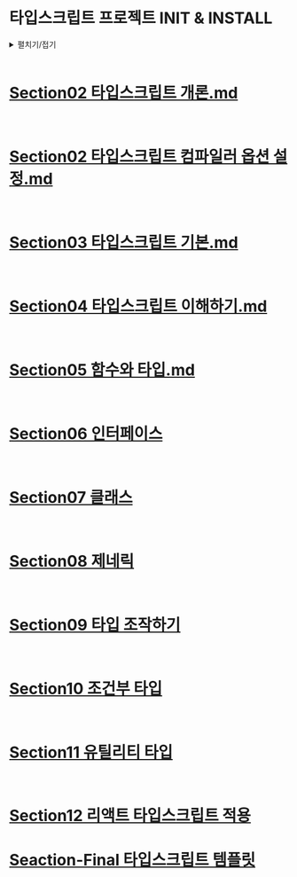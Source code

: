 # 타입스크립트 프로젝트 INIT & INSTALL
<details>
<summary>펼치기/접기</summary>

<br>

## 순서
1. NodeJS 프로젝트(패키지) 초기화
2. ts-node 설치
3. 타입스크립트 Compiler 설치
4. 설치 확인
5. .ts 확장자 파일 컴파일
<br>

## 1. NodeJS 프로젝트(패키지) 초기화

section01 이름의 디렉토리를 생성하고 커맨드라인을 통해 새로 생성한 디렉토리로 이동한다.

```bash
npm init
```

모든 옵션을 default로 Enter만 입력하여 넘어간다.  

package.json확인  
(폴더 명으로 프로젝트 이름이 설정된다.)


### 최초 디렉토리 구조
📂onebite-typescript   
┠ 📂 section01  
┃ ┖ 📄package.json  
<br>

## 2. types/node 설치

node.js가 제공하는 내장 기능들에 대한 타입 정보를 갖고 있는 패키지(라이브러리)이다.
예를들어 console.d.ts라는 파일 등 node.js에서 제공하는 기능들에 대한 타입을 미리 정의되어 있는걸 볼 수 있다.
types/node를 설치하지 않으면 타입스크립트가 우리가 작성한 코드를 컴파일하는 과정에서 node.js의 기본 기능인 console.log 같은 기능을 사용할 때 타입을 알으들을 수 없기 때문에 반드시 설치해줘야 한다.

```bash
npm install @types/node
```

package.json의 dependency와 node_modules 디렉토리 생성확인

### 최종 디렉토리 구조
📂onebite-typescript   
┠ 📂 section01  
┃ ┠ 📂 node_modules  
┃ ┠ 📄package-lock.json  
┃ ┖ 📄package.json  


## 3. 타입스크립트 Compiler 설치

타입스크립트는 타입스크립트 컴파일러를 통해 자바스크립트 코드로 변환된 다음 자바스크립트 코드를 Node나 브라우저로 실행시키는 방식으로 동작한다.

이를 위해 타입스크립트 컴파일러를 설치한다.

타입스크립트 컴파일러도 ts-node처럼  Node.js 패키지로 공급이 되고 있다.

```bash
npm install typescript -g
```

위와 같이 로컬 글로벌로 설치한다.

맥 사용자의 경우 관리자 권한을 의미하는 sudo 키워드를 붙혀야 한다.

```bash
sudo npm install typescript -g
```

이때 맥 사용자의 경우 패스워드가 나오게 된다.

만약 윈도우 사용자임에도 권한 오류가 난다면 명령 프롬프트를 관리자 권한으로 연 뒤 명령어를 입력해 주면 된다.
<br>

## 4. 설치 확인

```bash
tsc -v
```
<br>

## 5. tsc를 이용한 .ts 확장자 파일 컴파일

### 컴파일 시나리오

- src/index.ts
  ```ts
  console.log("Hello TypeScript")
  const a: number = 1;
  ```

- 컴파일 진행
  ```bash
  tsc src/index.ts
  ```

- src/index.js
  ```ts
  console.log("Hello TypeScript")
  var a = 1;
  ```

### 최종 디렉토리 구조
📂onebite-typescript   
┠ 📂 section01  
┃ ┠ 📂 node_modules  
┃ ┠ 📂 src  
┃ ┃ ┠ 📄index.js  
┃ ┃ ┖ 📄index.ts  
┃ ┠ 📄package-lock.json  
┃ ┖ 📄package.json  

<br>

### node를 통한 js 실행
  ```bash
  node src/index.js
  ```

#### 터미널 출력내용 확인
  ```bash
  Hello TypeScript
  ```
<br>

## 6. ts-node를 활용하여 컴파일 및 실행 

개발 중일 때는 파일에 계속해서 코드를 수정하고 확인하는 과정을 거치기 때문에 매번 컴파일과 실행 명령을 따로 실행시키면 굉장히 번거롭다.  

이럴때 이용하면 좋은 라이브러리로 ts-node가 있다.  
nodejs의 패키지로 공급되고 있어서 아래와 같이 설치하여 사용한다.

```bash
npm install ts-node -g
```

위와 같이 로컬 글로벌로 설치한다.

맥 사용자의 경우 관리자 권한을 의미하는 sudo 키워드를 붙힌다.

```bash
sudo npm install ts-node -g
```

ts-node는 이름에서 보면 알 수 있듯 타입스크립트 컴파일러와 nodejs가 함께 구성되어 있는것이다.

타입스크립트 파일을 한번에 컴파일부터 실행 까지 할 수 있다.

### 컴파일 시나리오

- src/index.js 파일 제거

- ts-node를 통한 컴파일 진행
  ```bash
  ts-node src/index.ts
  ```

- src/index.js 확인
  ```ts
  console.log("Hello TypeScript")
  var a = 1;
  ```

- 터미널 출력내용 확인
  ```bash
  Hello TypeScript
  ```
<br>

## 7. tsx (ts-node가 동작하지 않을 때)
23년 10월 Node.js의 LTS(장기 지원 버전)가 20대로 업데이트 되며 ts-node가 정상적으로 동작하지 않는다.  
이 경우 ts-node 대신 아래 링크에서 소개하는 tsx를 사용한다.  
https://ts.winterlood.com/6c9bf87f-6a8f-4e96-95b4-5e12d9f82165#c8a5f8ebaa7d4692a90e3d743bb21dea

사용 방법은 동일하니 설치만 진행하면 되고, 설치 이후에는 명령어에서 ts-node를 `tsx`로 대체해 주면 된다.

- tsx를 통한 컴파일 진행
  ```bash
  tsX src/index.ts
  ```

</details>
<br>

# [Section02 타입스크립트 개론.md](section01%2FSection02%20%ED%83%80%EC%9E%85%EC%8A%A4%ED%81%AC%EB%A6%BD%ED%8A%B8%20%EA%B0%9C%EB%A1%A0.md)
<br>

# [Section02 타입스크립트 컴파일러 옵션 설정.md](section01%2FSection02%20%ED%83%80%EC%9E%85%EC%8A%A4%ED%81%AC%EB%A6%BD%ED%8A%B8%20%EC%BB%B4%ED%8C%8C%EC%9D%BC%EB%9F%AC%20%EC%98%B5%EC%85%98%20%EC%84%A4%EC%A0%95.md)
<br>

# [Section03 타입스크립트 기본.md](section02%2FSection03%20%ED%83%80%EC%9E%85%EC%8A%A4%ED%81%AC%EB%A6%BD%ED%8A%B8%20%EA%B8%B0%EB%B3%B8.md)
<br>

# [Section04 타입스크립트 이해하기.md](section03%2FSection04%20%ED%83%80%EC%9E%85%EC%8A%A4%ED%81%AC%EB%A6%BD%ED%8A%B8%20%EC%9D%B4%ED%95%B4%ED%95%98%EA%B8%B0.md)
<br>

# [Section05 함수와 타입.md](<section04/Section05 함수와 타입.md>)
<br>

# [Section06 인터페이스](<section05/Section06 인터페이스.md>)
<br>

# [Section07 클래스](<section06/Section07 클래스.md>)
<br>

# [Section08 제네릭](<section07/Section08 제네릭.md>)
<br>

# [Section09 타입 조작하기](<section08/Section09 타입 조작하기.md>)
<br>

# [Section10 조건부 타입](<section09/Section10 조건부 타입.md>)
<br>

# [Section11 유틸리티 타입](<section10/Section11 유틸리티 타입.md>)
<br>

# [Section12 리액트 타입스크립트 적용](<section12/Section12 리액트 타입스크립트 적용.md>)

# [Seaction-Final 타입스크립트 템플릿](<section-final/Seaction-Final 타입스크립트 템플릿.md>)
<br>
